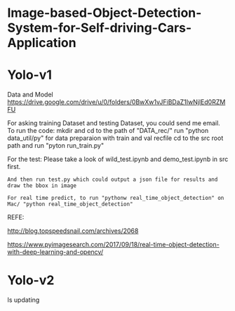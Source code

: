 # Image-based-Object-Detection-System-for-Self-driving-Cars-Application
# Yolo-v1

Data and Model
https://drive.google.com/drive/u/0/folders/0BwXw1vJFiBDaZ1IwNjlEd0RZMFU


For asking training Dataset and testing Dataset, you could send me email.
  To run the code:
    mkdir and cd to the path of "DATA_rec/"
    run "python data_util/py" for data preparaion with train and val recfile
    cd to the src root path and run "pyton run_train.py"
  
  For the test:
    Please take a look of wild_test.ipynb and demo_test.ipynb in src first.
    
    And then run test.py which could output a json file for results and draw the bbox in image
    
    For real time predict, to run "pythonw real_time_object_detection" on Mac/ "python real_time_object_detection"
    

REFE:

http://blog.topspeedsnail.com/archives/2068

https://www.pyimagesearch.com/2017/09/18/real-time-object-detection-with-deep-learning-and-opencv/
# Yolo-v2
Is updating

